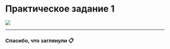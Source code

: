 # Практическое задание 1

<img src="https://github.com/Vova2808/Practical_task_1/assets/96084748/0b9a9da3-56a0-4d8a-bdaf-503aac7d2c18">

---
### Спасибо, что заглянули 📋
